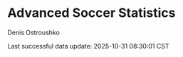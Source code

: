 # Advanced Soccer Statistics
Denis Ostroushko

<!-- gfm -->

Last successful data update: 2025-10-31 08:30:01 CST
